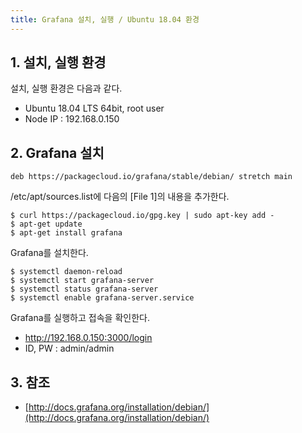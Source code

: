 ```yaml
---
title: Grafana 설치, 실행 / Ubuntu 18.04 환경
---
```


## 1. 설치, 실행 환경

설치, 실행 환경은 다음과 같다.
* Ubuntu 18.04 LTS 64bit, root user
* Node IP : 192.168.0.150

## 2. Grafana 설치

```text {caption="[File 1] /etc/apt/sources.list", linenos=table}
deb https://packagecloud.io/grafana/stable/debian/ stretch main
```

/etc/apt/sources.list에 다음의 [File 1]의 내용을 추가한다.

```shell
$ curl https://packagecloud.io/gpg.key | sudo apt-key add -
$ apt-get update
$ apt-get install grafana
```

Grafana를 설치한다.

```shell
$ systemctl daemon-reload
$ systemctl start grafana-server
$ systemctl status grafana-server
$ systemctl enable grafana-server.service
```

Grafana를 실행하고 접속을 확인한다.
* http://192.168.0.150:3000/login
* ID, PW : admin/admin

## 3. 참조

* [http://docs.grafana.org/installation/debian/](http://docs.grafana.org/installation/debian/)
